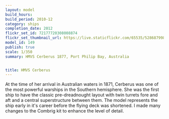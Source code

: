 ```yaml
---
layout: model
build_hours: 
build_period: 2010-12
category: ships
completion_date: 2012
flickr_set_id: 72177720308008874
flickr_set_thumbnail_url: https://live.staticflickr.com/65535/52868799836_bd6b49788a_m.jpg
model_id: 149
publish: true
scale: 1/350
summary: HMVS Cerberus 1877, Port Philip Bay, Australia


title: HMVS Cerberus
---
```


At the time of her arrival in Australian waters in 1871, Cerberus was one of the most powerful warships in the Southern hemisphere. She was the first ship to have the classic pre-dreadnought layout with twin turrets fore and aft and a central superstructure between them. The model represents the ship early in it's career before the flying deck was shortened. I made many changes to the Combrig kit to enhance the level of detail.
